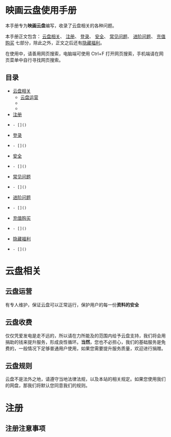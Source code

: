 # 映画云盘使用手册

本手册专为**映画云盘**编写，收录了云盘相关的各种问题。

本手册正文包含：
[云盘相关](#云盘相关)、
[注册](#注册)、
[登录](#登录)、
[安全](#安全)、
[常见问题](#常见问题)、
[进阶问题](#进阶问题)、
[充值购买](#充值购买)
七部分，除此之外，正文之后还有[隐藏福利](#隐藏福利)。

在使用中，请善用网页搜索，电脑端可使用 Ctrl+F 打开网页搜索，手机端请在网页菜单中自行寻找网页搜索。

## 目录

<!-- TOC -->

- [云盘相关](#云盘相关)
    - [云盘运营](#云盘运营)
    - []()
    - []()
- [注册](#注册)
-     - []()
- [登录](#登录)
-     - []()
- [安全](#安全)
-     - []()
- [常见问题](#常见问题)
-     - []()
- [进阶问题](#进阶问题)
-     - []()
- [充值购买](#充值购买)
-     - []()
- [隐藏福利](#隐藏福利)
-     - []()

<!-- /TOC -->

# 云盘相关

## 云盘运营
有专人维护，保证云盘可以正常运行，保护用户的每一份**资料的安全**

## 云盘收费

   仅仅凭爱发电是走不远的，所以请在力所能及的范围内给予云盘支持，我们将会用捐助的钱来提升服务，形成良性循环。**当然**，您也不必担心，我们的基础服务是免费的，一般情况下足够普通用户使用，如果您需要提升服务质量，欢迎进行捐赠。

## 云盘规则

   云盘不是法外之地，请遵守当地法律法规，以及本站的相关规定。如果您使用我们的网盘，那我们将默认您同意我们的规则。

# 注册

## 注册注意事项



